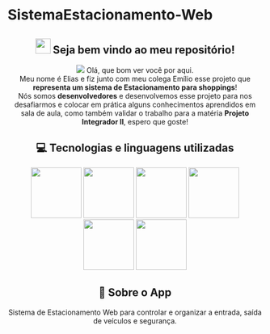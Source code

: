 # SistemaEstacionamento-Web

<span align="center">

## <img src="https://raw.githubusercontent.com/iampavangandhi/iampavangandhi/master/gifs/Hi.gif" width="30px"> Seja bem vindo ao meu repositório! </h2>

</span>


<div align="center">
<img src="https://github.com/Elias-FS/Imagens-Repositorios/blob/main/IPS4M/LogoIPS4M.png
/>
</div>


<p align="center">
  Olá, que bom ver você por aqui. <br>Meu nome é Elias e fiz junto com meu colega Emílio esse projeto que <strong>representa um sistema de Estacionamento para shoppings</strong>! <br> Nós somos <strong>desenvolvedores</strong> e desenvolvemos esse projeto para nos desafiarmos e 
  colocar em prática alguns conhecimentos aprendidos em sala de aula, como também validar o trabalho para a matéria <strong>Projeto Integrador II</strong>, espero que goste!



## 💻 Tecnologias e linguagens utilizadas

<p align="center">
  
 <img src="https://cdn.jsdelivr.net/gh/devicons/devicon/icons/mysql/mysql-original-wordmark.svg" height="100"/>
 <img src="https://cdn.jsdelivr.net/gh/devicons/devicon/icons/nodejs/nodejs-original-wordmark.svg" height="100"/>
 <img src="https://cdn.jsdelivr.net/gh/devicons/devicon/icons/javascript/javascript-original.svg" height="100"/>
 <img src="https://cdn.jsdelivr.net/gh/devicons/devicon/icons/html5/html5-original-wordmark.svg" height="100"/>
 <img src="https://cdn.jsdelivr.net/gh/devicons/devicon/icons/css3/css3-original-wordmark.svg" height="100"/>
 <img src="https://img.shields.io/badge/-GitHub-181717?style=flat-square&logo=github" height="100"/>


  
## 📱 Sobre o App

Sistema de Estacionamento Web para controlar e organizar a entrada, saída de veículos e segurança.
